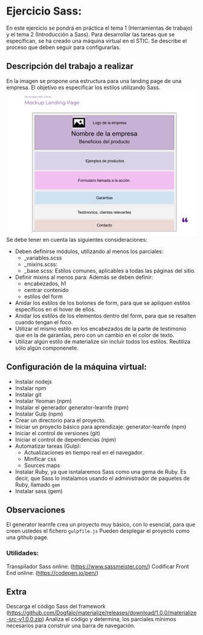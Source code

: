 # Ejercicio Sass:
En este ejercicio se pondrá en práctica el tema 1 (Herramientas de trabajo) y el tema 2 (Introducción a Sass). Para desarrollar las tareas que se especifican, se ha creado una máquina virtual en el STIC. Se describe el proceso que deben seguir para configurarlas.
## Descripción del trabajo a realizar
En la imagen se propone una estructura para una landing page de una empresa. El objetivo es especificar los estilos utilizando Sass.
![Mockup ejercicio](Ejercicio_IntroSass.png)
Se debe tener en cuenta las siguientes consideraciones:
- Deben definirse módulos, utilizando al menos los parciales:
    - _variables.scss
    - _mixins.scss: 
    - _base.scss: Estilos comunes, aplicables a todas las páginas del sitio.
- Definir mixins al menos para: Además se deben definir:
    - encabezados, h1
    - centrar contenido
    - estilos del form
- Anidar los estilos de los botones de form, para que se apliquen estilos específicos en el hover de ellos.
- Anidar los estilos de los elementos dentro del form, para que se resalten cuando tengan el foco.
- Utilizar el mismo estilo en los encabezados de la parte de testimonio que en la de garantías, pero con un cambio en el color de texto.
- Utilizar algún estilo de materialize sin incluir todos los estilos. Reutiliza sólo algún componenete.

## Configuración de la máquina virtual:
- Instalar nodejs
- Instalar npm
- Instalar git
- Instalar Yeoman (npm)
- Instalar el generador generator-learnfe (npm)
- Instalar Gulp (npm)
- Crear un directorio para el proyecto.
- Iniciar un proyecto básico para aprendizaje: generator-learnfe (npm)
- Iniciar el control de versiones (git)
- Iniciar el control de dependencias (npm)
- Automatizar tareas (Gulp):
    - Actualizaciones en tiempo real en el navegador.
    - Minificar css
    - Sources maps
- Instalar Ruby, ya que isntalaremos Sass como una gema de Ruby. Es decir, que Sass lo instalamos usando el administrador de paquetes de Ruby, llamado `gem`
- Instalar sass (gem) 

## Observaciones
El generator learnfe crea un proyecto muy básico, con lo esencial, para que creen ustedes el fichero `gulpfile.js` 
Pueden desplegar el proyecto como una github page.
### Utilidades:
Transpilador Sass online: (https://www.sassmeister.com/)
Codificar Front End online: (https://codepen.io/pen/)


## Extra
Descarga el código Sass del framework (https://github.com/Dogfalo/materialize/releases/download/1.0.0/materialize-src-v1.0.0.zip) Analiza el código y determina, los parciales mínimos necesarios para construir una barra de navegación.
